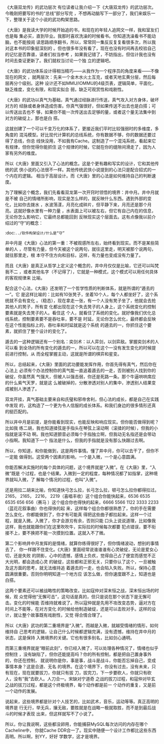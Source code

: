     
《大唐双龙传》的武功层次
有位读者让我介绍一下《大唐双龙传》的武功层次。今晚刚把要写的书的“总线”部分写完
，不想再动脑写下一部分了，我们来娱乐一下，整理关于这个小说的武功构架思路。

《大唐》是我读大学的时候开始追的书，和现在的年轻人追网文一样，我和室友们也是每
集必买，直到毕业。我那时喜欢洗澡的时候看书。你知道洗澡看书不能动脑，也不能按阅
读思路顺序翻书，所以，常常同一集反反复复看很多次，所以我对这本书的印象挺深刻的
。但也很多年没有看了，现在也没有时间再去校验自己的记忆是否靠谱，读者们权当参考
，如果我记错了，不妨指出，但估计我也没有时间去查证更新了。我们就权当讨论一个独
立的逻辑吧。

《大唐》的武功体系设计得相当精巧——从我作为一个程序员的角度来看——不像现在的网文
，就两层次：先来一个金木水火土互克，或者天地玄黄分层，然后每层再分个级别。这种
设计还不如MMU/IOMMU的4级页表，逻辑简单，平面化，缺乏维度，变化有限，和现实拟合
弱，缺乏可观赏性和戏剧性。

《大唐》的武功以真气为基础，真气通过经脉进行传送，真气攻入对方身体，破坏对方的
经脉或者身体造成伤害。你真气强很好，但如果传送不出去也是白搭；可以传送出去也不
够，如果你不能一次传送出去足够的量，或者这个量无法集中到对方的破绽上，那也是白
搭。

这就创建了一个可以千变万化的体系了，更接近我们平时比较强弱时的多维度，多角度的
混沌模型。好比现代计算机的总线系统，你有数据不够，你的数据还要过得了总线，你总
线快没用，不如我有Cache。这制造了一个混沌系统，看起来它有规律，但你觉得你能抓住
这个规律的时候，它就在你的缝隙间滑走了，因为人家有另外的维度。

所以《大唐》里面又引入了心法的概念。这是个更有趣和写实的设计，它和其他传统的武
侠小说的心法很不一样。其他传统武侠小说提到的心法只是配合招式的一个内在的逻辑。
相当于高层设计。而《大唐》里的心法是如何维持自己的判断速度。

为了理解这个概念，我们先看看双龙第一次开窍时领悟的境界：井中月。井中月就是不被
自己的情绪所影响，现实是怎么样的，就反映什么东西。遇到外部的变化，比如你去拨水
，水波荡漾，月亮化成碎片，但平静下来，月亮还是那个月亮。这就好像水里有一种力量
，水表面上可以被左右，但它有自己内在的信息，无论你怎么影响它，它最终总都能回到
反映现实这个层面去。这有点像我以前介绍过的“守”的概念：

  :doc:`../软件构架设计/什么是“守”`

井中月是《大唐》心法的第一重：不被观感所左右，始终看到现实。而不是某些简单的人
，尽管有力量，但今天被这个说两句，就往这里走，明天被那个说两句，就往那里走，根
本守不住方向和目标，这样，有力量也变成没有力量了。

而且《大唐》是真正从哲学上定义这个概念的，井中月仅仅是比喻，它还可以叫梵我不二
，或者其他名字（不记得了），它就是一种模式，这个模式可以用任何具体的客观规律来
比喻。

配合这个心法，《大唐》还发明了一个哲学性质的判断体系，就是所谓的“遁去的一”。它
是这样比喻的：比如有10张凳子，坐着10个人，每个人都坐好了，这个系统就不会有变化
。（稳态），现在拿走一张，有一个人没有凳子坐了，他就会去抢其他人的凳子，所有变
化都出现在这个失去凳子的人身上，这个系统变化的控制要素就是失去凳子的人。看住这
个人，就看住了系统的变化。就好像我们优化总线系统，控制要素要不是吞吐率，要不是
时延，无论你怎么优化，最终都会反映在这个性能指标上的，吞吐率和时延就是这个系统
的遁去的一，你抓住这个要素，就抓住了整个设计的变化了。

遁去的一这种逻辑还有一个别名：奕剑术：以人弈剑，以剑弈敌。掌握奕剑术的人可以看
到全场的所有变化的遁去的一，所以可以在这个一没有发生变化的时候提前进行控制，从
而全程掌握主动，这就是所谓的棋弈和星变。

所以，总结起来，《大唐》里面的武功要能发挥作用，你首先得有真气，然后你在心法上
必须有个办法控制你的真气能一直追着遁去的一走，否则被别人找到你的破绽，你虽然真
气强大，但被人以强击弱，你还是死路一条。那个牛逼哄哄席应的什么紫气天罗，就是这
么被破掉的，分散渗透对别人的集中，渗透别人结果变成被别人渗透了。

双龙开挂，真气基础主要来自和氏璧和邪帝舍利，但心法的成长，都是自己在实践中发现
的，这构造了一个更为令人信服的成长体系。和我们身边的很多情形还真的挺匹配的。

所以井中月是前提，是你能看到现实，也能反映和响应现实。但你能否做得到呢？比如我
练二胡，我也知道揉弦是手指头在琴弦上滚动啊（滚揉的时候），但我的小指就是滚不动
啊。我也知道颤音必须每个手指独立啊，但我动无名指还是会带动小指啊。我知道下一个
指法是什么，但我的手指就是没有那么快跟过去啊。

所以，你知道，和你能做到，这是两件事情。懂了井中月，你可以去干了，但你不一定能
做得到。这受两个因素的影响，一个是入微，一个是心意圆满。

你能否解决实施时的每个具体的问题，这个境界就是“入微”。在《大唐》里，“入微”既是
个过程，也是个结果。入微到一定的程度，每种情况都了如指掌，这种境界就叫入微，了
解每个情况的过程，也叫“入微”。

还是用拉二胡来比喻，你知道快弓怎么拉，长弓怎么拉，顿弓怎么拉你都得拉过。2165，
2165， 2216， 2219（喜唱丰收）这个组合你能快起来，6536 6535 6535 656 656（赛马
）这个组合你也得快的起来，6666 5566 1122 3333 2233（蓝花花叙事曲）你也得快的起
来，这样每个组合你都很熟悉了，你的手在需要怎么变化，你都能做到了，你才有可能真
得把这些曲子都拉起来。这样一个过程，就是入微。入微了，你才会游刃有余，否则只能
口头上说说道理，比如像我这样，我也就能跟你们在这里吹吹牛，实际拉的时候每次都要
犯点错误，要不衔接不上，要不换把不能一次摸到位置。这就入不了微。

第二个影响井中月发挥的是情绪，就算你练得很好了，但你情绪波动，想别的事情去了，
你一样跟不住变化。《大唐》里面经常说谁谁谁有心灵破绽，无论是爱女心切，还是失败
的阴影，心中的遗憾，感情上负疚，觉得自己占了便宜而感觉不正大光明，都会造成心灵
的破绽，这些都和正邪无关，只要你认了这个，一旦被触及这方面的思考，就无法维持追
着遁去的一走，也会陷入失败。所以，保持心意圆满很重要。否则你明明知道一个地方应
该怎么做，但你速度跟不上，知道也是白搭。

这两个要素还可以被战略性的策略改变。比如寇仲对深末恒之战，深末恒出场的时候，观
众觉得他“无懈可击”，这句话是真的，但只是说在那个状态下是无懈可击。变化的时候能
否维持就难说了。所以寇仲就是先用不攻改变态势，逼对方在时间上不能等，在对方变化
的时候给他制造破绽，还是可以击败对手。这样的设计，就让整个故事既有戏剧性，又觉
得合情合理了。

所以《大唐》武功的第二重境界是“入微”。而越是入微，就越受情绪的情形，如何维持自
己思考的逻辑，让自己什么时候都逻辑完满，没有遗憾，维持在井中月的状态，这是保持
入微境界的关键。它也有很多别名，比如剑心通明。

而第三重境界就是“眼前此刻”，你已经入微了，可以处理各种情况了，情绪也似乎控制住
，没有缺陷了，但你还能提高吗？你的所有控制，都是把自己置身事外的，你还在控制，
就说明你是你，事是事，战斗是战斗，你能否忘掉自己，变成事情本身？这是合道、无名
的境界。在这个境界下，你没有过去，没有未来，只有现在，现在就要拔刀，你就只有拔
刀，拔完刀，下一步要砍人，你就只有砍人，没有“我”去砍人。人刀合一。宋缺对宁道奇
之战的拔刀过程，和寇仲对毕玄之战的拔刀过程，都是这个终极境界，每个动作都是前一
个动作的重复，又是前一个动作的发展。

说起来，这些境界都是针对个人技艺的，比如武术，音乐，运动等等。真正高明的境界是
行无行，举无兵，攘无敌，要胜就是在战略一极就取胜，而不是到最后战斗的时候才表现
出来，但这样就写不了小说了。

所以，你让我说啊，这些都没卵用，你能捕获MySQL每次访问的内存在哪个Cacheline中，
你就Cache DDR合一了。现实中随便一个设计工作都比这些东西高明。所以啊，别YY，好好
学数学，这才是境界。

